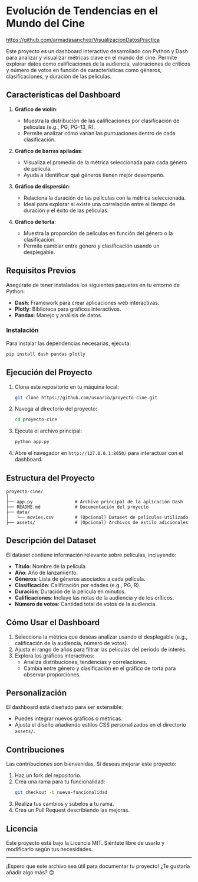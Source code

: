 
# **Evolución de Tendencias en el Mundo del Cine**

https://github.com/armadasanchez/VisualizacionDatosPractica

Este proyecto es un dashboard interactivo desarrollado con Python y Dash para analizar y visualizar métricas clave en el mundo del cine. Permite explorar datos como calificaciones de la audiencia, valoraciones de críticos y número de votos en función de características como géneros, clasificaciones, y duración de las películas.

## **Características del Dashboard**
1. **Gráfico de violín**:
   - Muestra la distribución de las calificaciones por clasificación de películas (e.g., PG, PG-13, R).
   - Permite analizar cómo varían las puntuaciones dentro de cada clasificación.
   
2. **Gráfico de barras apiladas**:
   - Visualiza el promedio de la métrica seleccionada para cada género de película.
   - Ayuda a identificar qué géneros tienen mejor desempeño.

3. **Gráfico de dispersión**:
   - Relaciona la duración de las películas con la métrica seleccionada.
   - Ideal para explorar si existe una correlación entre el tiempo de duración y el éxito de las películas.

4. **Gráfico de torta**:
   - Muestra la proporción de películas en función del género o la clasificación.
   - Permite cambiar entre género y clasificación usando un desplegable.

## **Requisitos Previos**
Asegúrate de tener instalados los siguientes paquetes en tu entorno de Python:
- **Dash**: Framework para crear aplicaciones web interactivas.
- **Plotly**: Biblioteca para gráficos interactivos.
- **Pandas**: Manejo y análisis de datos.

### Instalación
Para instalar las dependencias necesarias, ejecuta:
```bash
pip install dash pandas plotly
```

## **Ejecución del Proyecto**
1. Clona este repositorio en tu máquina local:
   ```bash
   git clone https://github.com/usuario/proyecto-cine.git
   ```
2. Navega al directorio del proyecto:
   ```bash
   cd proyecto-cine
   ```
3. Ejecuta el archivo principal:
   ```bash
   python app.py
   ```
4. Abre el navegador en `http://127.0.0.1:8050/` para interactuar con el dashboard.

## **Estructura del Proyecto**
```
proyecto-cine/
│
├── app.py                # Archivo principal de la aplicación Dash
├── README.md             # Documentación del proyecto
├── data/
│   └── movies.csv        # (Opcional) Dataset de películas utilizado
├── assets/               # (Opcional) Archivos de estilo adicionales
```

## **Descripción del Dataset**
El dataset contiene información relevante sobre películas, incluyendo:
- **Título**: Nombre de la película.
- **Año**: Año de lanzamiento.
- **Géneros**: Lista de géneros asociados a cada película.
- **Clasificación**: Calificación por edades (e.g., PG, R).
- **Duración**: Duración de la película en minutos.
- **Calificaciones**: Incluye las notas de la audiencia y de los críticos.
- **Número de votos**: Cantidad total de votos de la audiencia.

## **Cómo Usar el Dashboard**
1. Selecciona la métrica que deseas analizar usando el desplegable (e.g., calificación de la audiencia, número de votos).
2. Ajusta el rango de años para filtrar las películas del periodo de interés.
3. Explora los gráficos interactivos:
   - Analiza distribuciones, tendencias y correlaciones.
   - Cambia entre género y clasificación en el gráfico de torta para observar proporciones.

## **Personalización**
El dashboard está diseñado para ser extensible:
- Puedes integrar nuevos gráficos o métricas.
- Ajusta el diseño añadiendo estilos CSS personalizados en el directorio `assets/`.

## **Contribuciones**
Las contribuciones son bienvenidas. Si deseas mejorar este proyecto:
1. Haz un fork del repositorio.
2. Crea una rama para tu funcionalidad:
   ```bash
   git checkout -b nueva-funcionalidad
   ```
3. Realiza tus cambios y súbelos a tu rama.
4. Crea un Pull Request describiendo las mejoras.

## **Licencia**
Este proyecto está bajo la Licencia MIT. Siéntete libre de usarlo y modificarlo según tus necesidades.

---

¡Espero que este archivo sea útil para documentar tu proyecto! ¿Te gustaría añadir algo más? 😊
